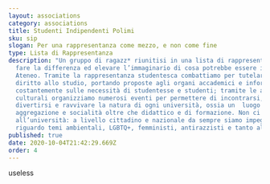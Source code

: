 ```yaml
---
layout: associations
category: associations
title: Studenti Indipendenti Polimi
sku: sip
slogan: Per una rappresentanza come mezzo, e non come fine
type: Lista di Rappresentanza
description: "Un gruppo di ragazz* riunitisi in una lista di rappresentanza per
  fare la differenza ed elevare l’immaginario di cosa potrebbe essere il nostro
  Ateneo. Tramite la rappresentanza studentesca combattiamo per tutelare il
  diritto allo studio, portando proposte agli organi accademici e informandoci
  costantemente sulle necessità di studentesse e studenti; tramite le attività
  culturali organizziamo numerosi eventi per permettere di incontrarsi,
  divertirsi e ravvivare la natura di ogni università, ossia un  luogo di
  aggregazione e socialità oltre che didattico e di formazione. Non ci fermiamo
  all’università: a livello cittadino e nazionale da sempre siamo impegnati
  riguardo temi ambientali, LGBTQ+, femministi, antirazzisti e tanto altro."
published: true
date: 2020-10-04T21:42:29.669Z
order: 4
---
```

useless